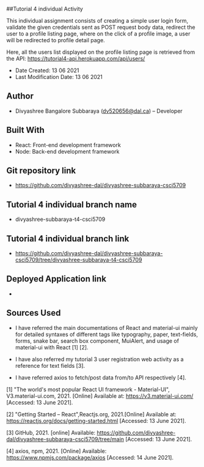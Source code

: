 ##Tutorial 4 individual Activity

This individual assignment consists of creating a simple user login form, validate the given credentials sent as POST request body data, redirect the user to a profile listing page, where on the click of a profile image, a user will be redirected to profile detail page. 

Here, all the users list displayed on the profile listing page is retrieved from the API: https://tutorial4-api.herokuapp.com/api/users/

* Date Created: 13 06 2021
* Last Modification Date: 13 06 2021

## Author

* Divyashree Bangalore Subbaraya (dv520656@dal.ca) – Developer 

## Built With

* React: Front-end development framework
* Node: Back-end development framework

## Git repository link

* https://github.com/divyashree-dal/divyashree-subbaraya-csci5709

## Tutorial 4 individual branch name

* divyashree-subbaraya-t4-csci5709 

## Tutorial 4 individual branch link

* https://github.com/divyashree-dal/divyashree-subbaraya-csci5709/tree/divyashree-subbaraya-t4-csci5709

## Deployed Application link

* 

## Sources Used

* I have referred the main documentations of React and material-ui mainly for detailed syntaxes of different tags like typography, paper, text-fields, forms, snake bar, search box component, MuiAlert, and usage of material-ui with React [1] [2]. 

* I have also referred my tutorial 3 user registration web activity as a reference for text fields [3]. 

* I have referred axios to fetch/post data from/to API respectively [4].

[1] "The world's most popular React UI framework - Material-UI", V3.material-ui.com, 2021. [Online] Available at: <https://v3.material-ui.com/> [Accessed: 13 June 2021].

[2] "Getting Started – React",Reactjs.org, 2021.[Online] Available at: <https://reactjs.org/docs/getting-started.html> [Accessed: 13 June 2021].

[3] GitHub, 2021. [online] Available: <https://github.com/divyashree-dal/divyashree-subbaraya-csci5709/tree/main> [Accessed: 13 June 2021].

[4] axios, npm, 2021. [Online] Available: <https://www.npmjs.com/package/axios> [Accessed: 14 June 2021].
